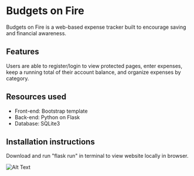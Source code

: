 # Budgets on Fire

Budgets on Fire is a web-based expense tracker built to encourage saving and financial awareness.

## Features

Users are able to register/login to view protected pages, enter expenses, keep a running total of their account balance, and organize expenses by category.

## Resources used

- Front-end: Bootstrap template
- Back-end: Python on Flask
- Database: SQLite3

## Installation instructions

Download and run "flask run" in terminal to view website locally in browser.


![Alt Text](https://media.giphy.com/media/CDCudMeQIq1bc54EiD/giphy.gif)

